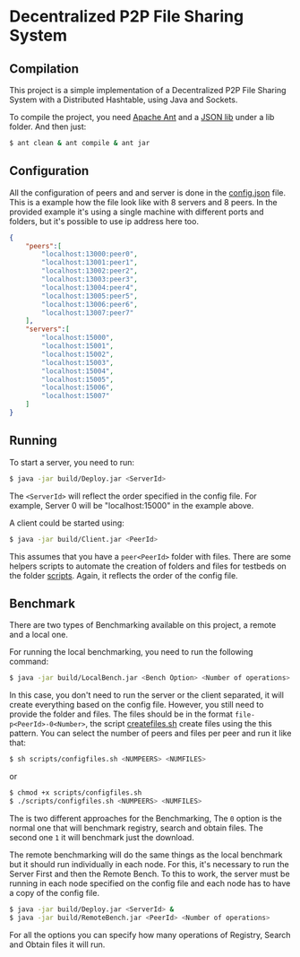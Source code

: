 # Decentralized P2P File Sharing System

## Compilation
This project is a simple implementation of a Decentralized P2P File Sharing System
with a Distributed Hashtable, using Java and Sockets.

To compile the project, you need [Apache Ant](http://ant.apache.org/) and a [JSON lib](https://code.google.com/p/json-simple/) under a lib folder.
And then just:

```sh
$ ant clean & ant compile & ant jar
```

## Configuration
All the configuration of peers and and server is done in the [config.json](https://github.com/gmendonca/decentralize-p2p-file-sharing/blob/master/config.json) file.
This is a example how the file look like with 8 servers and 8 peers. In the provided example
it's using a single machine with different ports and folders, but it's possible to use ip address here too.

```json
{
	"peers":[
		"localhost:13000:peer0",
		"localhost:13001:peer1",
		"localhost:13002:peer2",
		"localhost:13003:peer3",
		"localhost:13004:peer4",
		"localhost:13005:peer5",
		"localhost:13006:peer6",
		"localhost:13007:peer7"
	],
	"servers":[
		"localhost:15000",
		"localhost:15001",
		"localhost:15002",
		"localhost:15003",
		"localhost:15004",
		"localhost:15005",
		"localhost:15006",
		"localhost:15007"
	]
}
```

## Running
To start a server, you need to run:

```sh
$ java -jar build/Deploy.jar <ServerId>
```

The ```<ServerId>``` will reflect the order specified in the config file. For example,
Server 0 will be "localhost:15000" in the example above.

A client could be started using:

```sh
$ java -jar build/Client.jar <PeerId>
```

This assumes that you have a ```peer<PeerId>``` folder with files.
There are some helpers scripts to automate the creation of folders
and files for testbeds on the folder [scripts](https://github.com/gmendonca/decentralize-p2p-file-sharing/tree/master/scripts).
Again, it reflects the order of the config file.

## Benchmark

There are two types of Benchmarking available on this project, a remote and a local one.

For running the local benchmarking, you need to run the following command:

```sh
$ java -jar build/LocalBench.jar <Bench Option> <Number of operations>
```

In this case, you don't need to run the server or the client separated,
it will create everything based on the config file.
However, you still need to provide the folder and files.
The files should be in the format ```file-p<PeerId>-0<Number>```, the script [createfiles.sh](https://github.com/gmendonca/decentralize-p2p-file-sharing/tree/master/scripts/createfiles.sh) create files using the this pattern. You can select the number of peers and files per peer and run it like that:

```sh
$ sh scripts/configfiles.sh <NUMPEERS> <NUMFILES>
```

or

```sh
$ chmod +x scripts/configfiles.sh
$ ./scripts/configfiles.sh <NUMPEERS> <NUMFILES>
```

The <Bench Option> is two different approaches for the Benchmarking, The ```0``` option is the normal
one that will benchmark registry, search and obtain files. The second one ```1``` it will benchmark just the download.


The remote benchmarking will do the same things as the local benchmark but it should run individually in each node.
For this, it's necessary to run the Server First and then the Remote Bench. To this to work, the server must be running in each node specified on the config file and each node has to have a copy of the config file.

```sh
$ java -jar build/Deploy.jar <ServerId> &
$ java -jar build/RemoteBench.jar <PeerId> <Number of operations>
```

For all the options you can specify how many operations of Registry, Search and Obtain files it will run.
